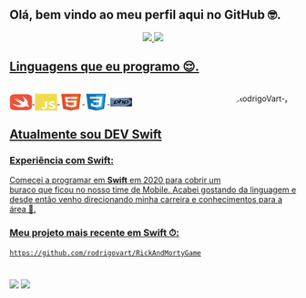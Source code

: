 ## Olá, bem vindo ao meu perfil aqui no GitHub 🤓.
<div align="center">
  <a href="https://github.com/rodrigovart">
  <img height="180em" src="https://github-readme-stats.vercel.app/api?username=rodrigovart&show_icons=true&theme=tokyonight&include_all_commits=true&count_private=true"/>
  <img height="180em" src="https://github-readme-stats.vercel.app/api/top-langs/?username=rodrigovart&layout=compact&theme=tokyonight"/>
</div>
  
## Linguagens que eu programo 😌.
<div style="display: inline_block"><br>
    <img align="center" alt="RodrigoVart-Swift" height="30" width="40" src="https://raw.githubusercontent.com/devicons/devicon/master/icons/swift/swift-original.svg">
  <img align="center" alt="RodrigoVart-Js" height="30" width="40" src="https://raw.githubusercontent.com/devicons/devicon/master/icons/javascript/javascript-plain.svg">
  <img align="center" alt="RodrigoVart-HTML" height="30" width="40" src="https://raw.githubusercontent.com/devicons/devicon/master/icons/html5/html5-original.svg">
  <img align="center" alt="RodrigoVart-CSS" height="30" width="40" src="https://raw.githubusercontent.com/devicons/devicon/master/icons/css3/css3-original.svg">
    <img align="center" alt="RodrigoVart-PHP" height="30" width="40" src="https://raw.githubusercontent.com/devicons/devicon/master/icons/php/php-original.svg">
  <img align="right" alt="RodrigoVart-pic" height="150" style="border-radius:50px;" src="https://user-images.githubusercontent.com/64294078/173834011-157ae7aa-7519-480c-8a24-374c3db3c0fc.jpeg">
</div>
  
  ## Atualmente sou DEV Swift
  ### Experiência com Swift:
  Comecei a programar em <b>Swift</b> em 2020 para cobrir um buraco que ficou no nosso time de Mobile. Acabei gostando da linguagem e desde então venho direcionando minha carreira e conhecimentos para a área 🤩.
  ### Meu projeto mais recente em Swift ⏱:
  
  ````link
  https://github.com/rodrigovart/RickAndMortyGame
  ````
  
  #
 
<div> 
  <a href = "mailto:rodrigovart@gmail.com"><img src="https://img.shields.io/badge/-Gmail-%23333?style=for-the-badge&logo=gmail&logoColor=white" target="_blank"></a>
  <a href="https://www.linkedin.com/in/rodrigo-vart-8522b01b5/" target="_blank"><img src="https://img.shields.io/badge/-LinkedIn-%230077B5?style=for-the-badge&logo=linkedin&logoColor=white" target="_blank"></a> 
</div>
